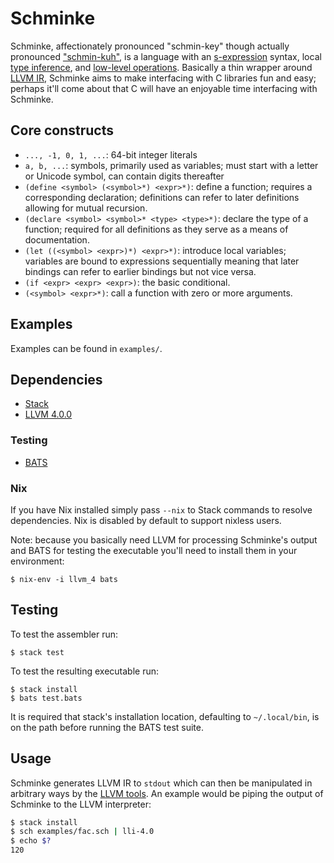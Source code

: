 # Schminke
Schminke, affectionately pronounced "schmin-key" though actually pronounced
["schmin-kuh"](https://translate.google.com/#de/en/Schminke), is a language
with an [s-expression](https://en.wikipedia.org/wiki/S-expression) syntax,
local [type inference](https://en.wikipedia.org/wiki/Type_inference), and
[low-level
operations](https://en.wikipedia.org/wiki/Low-level_programming_language).
Basically a thin wrapper around [LLVM IR](http://llvm.org/docs/LangRef.html),
Schminke aims to make interfacing with C libraries fun and easy; perhaps it'll
come about that C will have an enjoyable time interfacing with Schminke.

## Core constructs
* `..., -1, 0, 1, ...`: 64-bit integer literals
* `a, b, ...`: symbols, primarily used as variables; must start with a letter
  or Unicode symbol, can contain digits thereafter
* `(define <symbol> (<symbol>*) <expr>*)`: define a function; requires a
  corresponding declaration; definitions can refer to later definitions
  allowing for mutual recursion.
* `(declare <symbol> <symbol>* <type> <type>*)`: declare the type of a
  function; required for all definitions as they serve as a means of
  documentation.
* `(let ((<symbol> <expr>)*) <expr>*)`: introduce local variables; variables
  are bound to expressions sequentially meaning that later bindings can refer
  to earlier bindings but not vice versa.
* `(if <expr> <expr> <expr>)`: the basic conditional.
* `(<symbol> <expr>*)`: call a function with zero or more arguments.

## Examples
Examples can be found in `examples/`.

## Dependencies
* [Stack](http://haskellstack.org/)
* [LLVM 4.0.0](http://llvm.org/)

### Testing
* [BATS](https://github.com/sstephenson/bats)

### Nix
If you have Nix installed simply pass `--nix` to Stack commands to resolve
dependencies. Nix is disabled by default to support nixless users.

Note: because you basically need LLVM for processing Schminke's output and BATS
for testing the executable you'll need to install them in your environment:

```
$ nix-env -i llvm_4 bats
```

## Testing
To test the assembler run:
```
$ stack test
```

To test the resulting executable run:
```
$ stack install
$ bats test.bats
```
It is required that stack's installation location, defaulting to
`~/.local/bin`, is on the path before running the BATS test suite.

## Usage
Schminke generates LLVM IR to `stdout` which can then be manipulated in
arbitrary ways by the [LLVM tools](http://llvm.org/docs/CommandGuide/). An
example would be piping the output of Schminke to the LLVM interpreter:

```bash
$ stack install
$ sch examples/fac.sch | lli-4.0
$ echo $?
120
```
